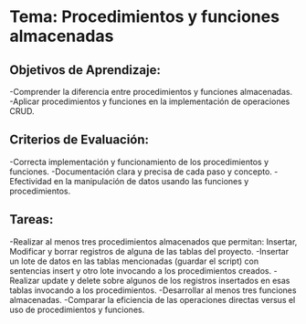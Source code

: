 # Tema: Procedimientos y funciones almacenadas

## Objetivos de Aprendizaje:

-Comprender la diferencia entre procedimientos y funciones almacenadas.
-Aplicar procedimientos y funciones en la implementación de operaciones CRUD.

## Criterios de Evaluación:

-Correcta implementación y funcionamiento de los procedimientos y funciones.
-Documentación clara y precisa de cada paso y concepto.
-Efectividad en la manipulación de datos usando las funciones y procedimientos.

## Tareas: 

-Realizar al menos tres procedimientos almacenados que permitan: Insertar, Modificar y borrar registros de alguna de las tablas del proyecto.
-Insertar un lote de datos en las tablas mencionadas (guardar el script) con sentencias insert y otro lote invocando a los procedimientos creados.
-Realizar  update y delete sobre  algunos de los registros insertados  en esas tablas invocando a los procedimientos. 
-Desarrollar al menos tres funciones almacenadas.
-Comparar la eficiencia de las operaciones directas versus el uso de procedimientos y funciones.